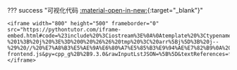 ??? success "可视化代码 [:material-open-in-new:](https://pythontutor.com/iframe-embed.html#code=%23include%20%3Ciostream%3E%0A%0Atemplate%20%3Ctypename%20T%20%3D%20int%3E%0Avoid%20straight_insertion_sort%28T*%20arr,%20const%20int%26%20n%29%20%7B%0A%20%20int%20j%3B%20//%20%E5%BD%93%E5%89%8D%E8%A2%AB%E6%AF%94%E8%BE%83%E5%85%83%E7%B4%A0%E7%9A%84%E7%B4%A2%E5%BC%95%0A%20%20for%20%28int%20i%20%3D%201%3B%20i%20%3C%20n%3B%20i%2B%2B%29%20%7B%0A%20%20%20%20T%20tmp%20%3D%20arr%5Bi%5D%3B%20//%20%E5%8F%96%E5%87%BA%E4%B8%8D%E7%A1%AE%E5%AE%9A%E4%BD%8D%E7%BD%AE%E7%9A%84%E5%85%83%E7%B4%A0%0A%20%20%20%20for%20%28j%20%3D%20i%20-%201%3B%20j%20%3E%3D%200%20%26%26%20tmp%20%3C%20arr%5Bj%5D%3B%20j--%29%20//%20%E7%A8%B3%E5%AE%9A%E6%80%A7%E5%85%B3%E9%94%AE%E7%82%B9%0A%20%20%20%20%20%20arr%5Bj%20%2B%201%5D%20%3D%20arr%5Bj%5D%3B%20//%20%E5%8F%B3%E7%A7%BB%0A%20%20%20%20arr%5Bj%20%2B%201%5D%20%3D%20tmp%3B%20//%20%E6%8F%92%E5%85%A5%0A%20%20%20%20%7D%0A%7D%0A%0Aint%20main%28%29%7B%0A%20%20int%20arr%5B9%5D%20%3D%20%7B%206,%2028,%2013,%2072,%2085,%2039,%2041,%206,%2020%20%7D%3B%0A%20%20straight_insertion_sort%28arr,%209%29%3B%0A%20%20for%20%28int%26%20i%20%3A%20arr%29%0A%20%20%20%20std%3A%3Acout%20%3C%3C%20i%20%3C%3C%20'%20'%3B%0A%20%20std%3A%3Acout%20%3C%3C%20std%3A%3Aendl%3B%0A%20%20return%200%3B%0A%7D&codeDivHeight=400&codeDivWidth=350&cumulative=false&curInstr=0&heapPrimitives=nevernest&origin=opt-frontend.js&py=cpp_g%2B%2B9.3.0&rawInputLstJSON=%5B%5D&textReferences=false){:target="\_blank"}"

    <iframe width="800" height="500" frameborder="0" src="https://pythontutor.com/iframe-embed.html#code=%23include%20%3Ciostream%3E%0A%0Atemplate%20%3Ctypename%20T%20%3D%20int%3E%0Avoid%20straight_insertion_sort%28T*%20arr,%20const%20int%26%20n%29%20%7B%0A%20%20int%20j%3B%20//%20%E5%BD%93%E5%89%8D%E8%A2%AB%E6%AF%94%E8%BE%83%E5%85%83%E7%B4%A0%E7%9A%84%E7%B4%A2%E5%BC%95%0A%20%20for%20%28int%20i%20%3D%201%3B%20i%20%3C%20n%3B%20i%2B%2B%29%20%7B%0A%20%20%20%20T%20tmp%20%3D%20arr%5Bi%5D%3B%20//%20%E5%8F%96%E5%87%BA%E4%B8%8D%E7%A1%AE%E5%AE%9A%E4%BD%8D%E7%BD%AE%E7%9A%84%E5%85%83%E7%B4%A0%0A%20%20%20%20for%20%28j%20%3D%20i%20-%201%3B%20j%20%3E%3D%200%20%26%26%20tmp%20%3C%20arr%5Bj%5D%3B%20j--%29%20//%20%E7%A8%B3%E5%AE%9A%E6%80%A7%E5%85%B3%E9%94%AE%E7%82%B9%0A%20%20%20%20%20%20arr%5Bj%20%2B%201%5D%20%3D%20arr%5Bj%5D%3B%20//%20%E5%8F%B3%E7%A7%BB%0A%20%20%20%20arr%5Bj%20%2B%201%5D%20%3D%20tmp%3B%20//%20%E6%8F%92%E5%85%A5%0A%20%20%20%20%7D%0A%7D%0A%0Aint%20main%28%29%7B%0A%20%20int%20arr%5B9%5D%20%3D%20%7B%206,%2028,%2013,%2072,%2085,%2039,%2041,%206,%2020%20%7D%3B%0A%20%20straight_insertion_sort%28arr,%209%29%3B%0A%20%20for%20%28int%26%20i%20%3A%20arr%29%0A%20%20%20%20std%3A%3Acout%20%3C%3C%20i%20%3C%3C%20'%20'%3B%0A%20%20std%3A%3Acout%20%3C%3C%20std%3A%3Aendl%3B%0A%20%20return%200%3B%0A%7D&codeDivHeight=400&codeDivWidth=350&cumulative=false&curInstr=0&heapPrimitives=nevernest&origin=opt-frontend.js&py=cpp_g%2B%2B9.3.0&rawInputLstJSON=%5B%5D&textReferences=false"> </iframe>
